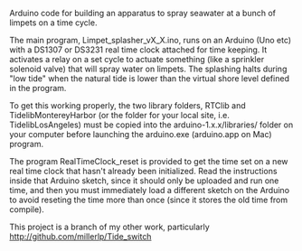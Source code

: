 Arduino code for building an apparatus to spray seawater at a bunch of limpets
on a time cycle. 

The main program, Limpet_splasher_vX_X.ino, runs on an Arduino (Uno etc) with a 
DS1307 or DS3231 real time clock attached for time keeping. It activates a 
relay on a set cycle to actuate something (like a sprinkler solenoid valve) 
that will spray water on limpets. The splashing halts during "low tide" when 
the natural tide is lower than the virtual shore level defined in the 
program.

To get this working properly, the two library folders, RTClib and 
TidelibMontereyHarbor (or the folder for your local site, i.e. TidelibLosAngeles) 
must be copied into the arduino-1.x.x/libraries/ folder
on your computer before launching the arduino.exe (arduino.app on Mac) 
program.

The program RealTimeClock_reset is provided to get the time set on a new
real time clock that hasn't already been initialized. Read the instructions
inside that Arduino sketch, since it should only be uploaded and run one time,
and then you must immediately load a different sketch on the Arduino to avoid
reseting the time more than once (since it stores the old time from compile).

This project is a branch of my other work, particularly
http://github.com/millerlp/Tide_switch

